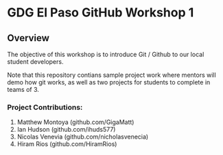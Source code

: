 # GDG El Paso GitHub Workshop 1 <br />

## Overview

The objective of this workshop is to introduce Git / Github to our local student developers. <br />

Note that this repository contians sample project work where mentors will demo how git works, as well as two projects for students to complete in teams of 3. <br />

### Project Contributions:

1. Matthew Montoya (github.com/GigaMatt)<br />
2. Ian Hudson (github.com/ihuds577)<br />
3. Nicolas Venevia (github.com/nicholasvenecia)<br />
4. Hiram Rios (github.com/HiramRios)
